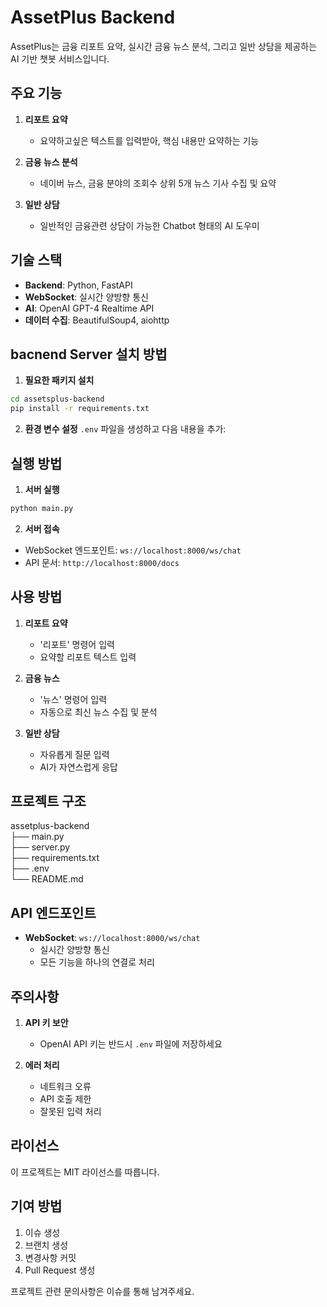 # AssetPlus Backend

AssetPlus는 금융 리포트 요약, 실시간 금융 뉴스 분석, 그리고 일반 상담을 제공하는 AI 기반 챗봇 서비스입니다.

## 주요 기능

1. **리포트 요약**
   - 요약하고싶은 텍스트를 입력받아, 핵심 내용만 요약하는 기능

2. **금융 뉴스 분석**
   - 네이버 뉴스, 금융 분야의 조회수 상위 5개 뉴스 기사 수집 및 요약

3. **일반 상담**
   - 일반적인 금융관련 상담이 가능한 Chatbot 형태의 AI 도우미

## 기술 스택

- **Backend**: Python, FastAPI
- **WebSocket**: 실시간 양방향 통신
- **AI**: OpenAI GPT-4 Realtime API
- **데이터 수집**: BeautifulSoup4, aiohttp

## bacnend Server 설치 방법

1. **필요한 패키지 설치**
```bash
cd assetsplus-backend
pip install -r requirements.txt
```

2. **환경 변수 설정**
`.env` 파일을 생성하고 다음 내용을 추가:


## 실행 방법

1. **서버 실행**
```bash
python main.py
```

2. **서버 접속**
- WebSocket 엔드포인트: `ws://localhost:8000/ws/chat`
- API 문서: `http://localhost:8000/docs`

## 사용 방법

1. **리포트 요약**
   - '리포트' 명령어 입력
   - 요약할 리포트 텍스트 입력

2. **금융 뉴스**
   - '뉴스' 명령어 입력
   - 자동으로 최신 뉴스 수집 및 분석

3. **일반 상담**
   - 자유롭게 질문 입력
   - AI가 자연스럽게 응답

## 프로젝트 구조
assetplus-backend<br>
├── main.py<br>
├── server.py<br>
├── requirements.txt<br>
├── .env<br>
└── README.md<br>


## API 엔드포인트

- **WebSocket**: `ws://localhost:8000/ws/chat`
  - 실시간 양방향 통신
  - 모든 기능을 하나의 연결로 처리

## 주의사항

1. **API 키 보안**
   - OpenAI API 키는 반드시 `.env` 파일에 저장하세요

2. **에러 처리**
   - 네트워크 오류
   - API 호출 제한
   - 잘못된 입력 처리

## 라이선스

이 프로젝트는 MIT 라이선스를 따릅니다.

## 기여 방법

1. 이슈 생성
2. 브랜치 생성
3. 변경사항 커밋
4. Pull Request 생성


프로젝트 관련 문의사항은 이슈를 통해 남겨주세요.
